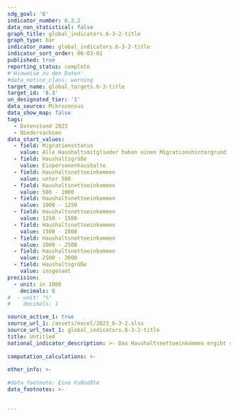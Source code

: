 ```yaml
---
sdg_goal: '6'
indicator_number: 6.3.2
data_non_statistical: false
graph_title: global_indicators.6-3-2-title
graph_type: bar
indicator_name: global_indicators.6-3-2-title
indicator_sort_order: 06-03-02
published: true
reporting_status: complete
#'Hinweise zu den Daten'
#data_notice_class: warning
target_name: global_targets.6-3-title
target_id: '6.3'
un_designated_tier: '1'
data_source: Mikrozensus
data_show_map: false
tags:
  - Datenstand 2023
  - Niedersachsen
data_start_values:
  - field: Migrationsstatus
    value: Alle Haushaltsmitglieder haben einen Migrationshintergrund
  - field: Haushaltsgröße
    value: Einpersonenhaushalte
  - field: Haushaltsnettoeinkommen
    value: unter 500
  - field: Haushaltsnettoeinkommen
    value: 500 - 1000
  - field: Haushaltsnettoeinkommen
    value: 1000 - 1250
  - field: Haushaltsnettoeinkommen
    value: 1250 - 1500
  - field: Haushaltsnettoeinkommen
    value: 1500 - 2000
  - field: Haushaltsnettoeinkommen
    value: 2000 - 2500
  - field: Haushaltsnettoeinkommen
    value: 2500 - 3000
  - field: Haushaltsgröße
    value: insgesamt
precision:
  - unit: in 1000
    decimals: 0
#  - unit: "%"
#    decimals: 1

source_active_1: true
source_url_1: /assets/excel/2023_6-3-2.xlsx
source_url_text_1: global_indicators.6-3-2-title
title: Untitled
national_indicator_description: >- Das Haushalts­netto­einkommen ergibt sich rechnerisch, indem vom Haushalts­brutto­einkommen (alle Einnahmen des Haushalts aus Erwerbs­tätigkeit, aus Vermögen, aus öffentlichen und nicht öffentlichen Transfer­zahlungen sowie aus Unter­vermietung) Ein­kommen-/Lohn­steuer, Kirchen­steuer und Soli­daritäts­zuschlag sowie die Pflicht­beiträge zur Sozial­versicherung abge­zogen werden. Zu den Pflicht­beiträgen zur Sozial­versicherung zählen die Beiträge zur Arbeits­losen­versicherung, zur gesetzlichen Renten­versicherung, zur gesetz­lichen und die Beiträge zur frei­willigen und privaten Kranken­versicherung sowie zur sozialen und privaten Pflege­versicherung.
  
computation_calculations: >-
  
other_info: >-
 
#data_footnote: Eine Fußnoßte
data_footnotes: >-
  

---
```


